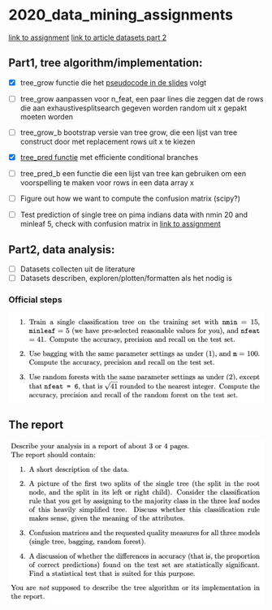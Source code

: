 # 2020_data_mining_assignments
[link to assignment](http://www.cs.uu.nl/docs/vakken/mdm/assignment1-2020.pdf)
[link to article datasets part 2](https://www.st.cs.uni-saarland.de/softevo/bug-data/eclipse/promise2007-dataset-20a.pdf)

## Part1, tree algorithm/implementation:
- [X] tree_grow functie die het [pseudocode in de slides](./media/tree_grow_pseudo_code.png) volgt
- [ ] tree_grow aanpassen voor n_feat, een paar lines die zeggen dat de rows die aan exhaustivesplitsearch gegeven worden random uit x gepakt moeten worden
- [ ] tree_grow_b bootstrap versie van tree grow, die een lijst van tree construct door met replacement rows uit x te kiezen

- [X] [tree_pred functie](https://github.com/Vinkage/2020_data_mining_assignments/blob/da8ca975fb9d11d3801fef66344736e675734c42/assignment1.py#L77-L103) met efficiente conditional branches 
- [ ] tree_pred_b een functie die een lijst van tree kan gebruiken om een voorspelling te maken voor rows in een data array x
- [ ] Figure out how we want to compute the confusion matrix (scipy?)
- [ ] Test prediction of single tree on pima indians data with nmin 20 and minleaf 5, check with confusion matrix in [link to assignment](http://www.cs.uu.nl/docs/vakken/mdm/assignment1-2020.pdf)


## Part2, data analysis:
- [ ] Datasets collecten uit de literature
- [ ] Datasets describen, exploren/plotten/formatten als het nodig is

### Official steps
![](./media/steps_data_anal.png)

## The report
![](./media/report_reqs.png)
